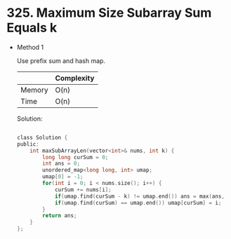 # 325. Maximum Size Subarray Sum Equals k 
- Method 1

    Use prefix sum and hash map.

    | |   Complexity  |
    | ----------- | ----------- | 
    |  Memory     | O(n) | 
    |      Time       |  O(n) | 


    Solution:

    ``` h

    class Solution {
    public:
        int maxSubArrayLen(vector<int>& nums, int k) {
            long long curSum = 0;
            int ans = 0;
            unordered_map<long long, int> umap;
            umap[0] = -1;
            for(int i = 0; i < nums.size(); i++) {
                curSum += nums[i];
                if(umap.find(curSum - k) != umap.end()) ans = max(ans, i - umap[curSum - k]);
                if(umap.find(curSum) == umap.end()) umap[curSum] = i;
            }
            return ans;
        }
    };

    ```

<!-- - Method 2

    This is another method.

    | |   Complexity  |
    | ----------- | ----------- | 
    |  Memory     | O(n) | 
    |      Time       |  O(n) | 


    Solution:

    ``` h



    ```

- Additional Knowledge:
       
    Here are some additional knowledge.



<br> -->